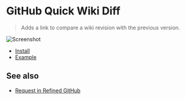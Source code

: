 # GitHub Quick Wiki Diff

> Adds a link to compare a wiki revision with the previous version.

![Screenshot](https://github.com/user-attachments/assets/1d998382-5d45-45e9-832f-16ac0204ef13)

- [Install](https://kidonng-script.vercel.app/github-quick-wiki-diff.user.js)
- [Example](https://github.com/jashkenas/coffeescript/wiki/List-of-languages-that-compile-to-JS/_history)

## See also

- [Request in Refined GitHub](https://github.com/refined-github/refined-github/issues/7557)
